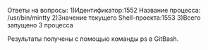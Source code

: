 Ответы на вопросы:
1)Идентификатор:1552
  Название процесса: /usr/bin/mintty
2)Значение текущего Shell-проекта:1553
3)Всего запущено 3 процесса 

Результаты получены с помощью команды ps в GitBash.